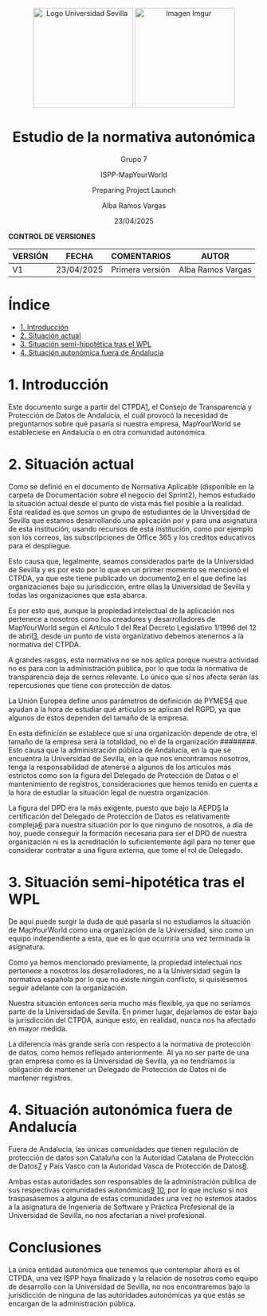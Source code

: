 <p align="center">
  <img src="https://www.ucm.es/al-acmes/file/logo-universidad-sevilla/?ver" alt="Logo Universidad Sevilla" width="200" height="200">
  <img src="https://i.imgur.com/vlzkG4H.png" alt="Imagen Imgur" width="auto" height="200">
</p>

<h1 align="center">Estudio de la normativa autonómica</h1>

<p align="center">
    Grupo 7
</p>
<p align="center">
    ISPP-MapYourWorld
</p>
<p align="center">
    Preparing Project Launch
</p>
<p align="center">
    Alba Ramos Vargas
</p>
<p align="center">
    23/04/2025
</p>

**CONTROL DE VERSIONES**

| VERSIÓN | FECHA      | COMENTARIOS                   | AUTOR             |
|---------|------------|-------------------------------|-------------------|
| V1      | 23/04/2025 | Primera versión               | Alba Ramos Vargas |

# Índice
- [1. Introducción](#1-introducción)
- [2. Situación actual](#2-situación-actual)
- [3. Situación semi-hipotética tras el WPL](#3-situación-semi-hipotética-tras-el-wpl)
- [4. Situación autonómica fuera de Andalucía](#4-situación-autonómica-fuera-de-andalucía)

# 1. Introducción

Este documento surge a partir del CTPDA[1](https://www.ctpdandalucia.es/), el Consejo de Transparencia y Protección de Datos de Andalucía, el cuál provocó la necesidad de preguntarnos sobre qué pasaría si nuestra empresa, MapYourWorld se estableciese en Andalucía o en otra comunidad autonómica.

# 2. Situación actual

Como se definió en el documento de Normativa Aplicable (disponible en la carpeta de Documentación sobre el negocio del Sprint2), hemos estudiado la situación actual desde el punto de vista más fiel posible a la realidad. Esta realidad es que somos un grupo de estudiantes de la Universidad de Sevilla que estamos desarrollando una aplicación por y para una asignatura de esta institución, usando recursos de esta institución, como por ejemplo son los correos, las subscripciones de Office 365 y los creditos educativos para el despliegue.

Esto causa que, legalmente, seamos considerados parte de la Universidad de Sevilla y es por esto por lo que en un primer momento se mencionó el CTPDA, ya que este tiene publicado un documento[2](https://www.ctpdandalucia.es/sites/default/files/inline-files/Entidades.pdf) en el que define las organizaciones bajo su jurisdicción, entre ellas la Universidad de Sevilla y todas las organizaciones que esta abarca.

Es por esto que, aunque la propiedad intelectual de la aplicación nos pertenece a nosotros como los creadores y desarrolladores de MapYourWorld según el Artículo 1 del Real Decreto Legislativo 1/1996 del 12 de abril[3](https://www.boe.es/buscar/doc.php?id=BOE-A-1996-8930), desde un punto de vista organizativo debemos atenernos a la normativa del CTPDA. 

A grandes rasgos, esta normativa no se nos aplica porque nuestra actividad no es para con la administración pública, por lo que toda la normativa de transparencia deja de sernos relevante. Lo único que sí nos afecta serán las repercusiones que tiene con protección de datos.

La Unión Europea define unos parámetros de definición de PYMES[4](https://single-market-economy.ec.europa.eu/smes/sme-fundamentals/sme-definition_en) que ayudan a la hora de estudiar qué artículos se aplican del RGPD, ya que algunos de estos dependen del tamaño de la empresa.

En esta definición se establece que si una organización depende de otra, el tamaño de la empresa será la totalidad, no el de la organización ########. Esto causa que la administración pública de Andalucía, en la que se encuentra la Universidad de Sevilla, en la que nos encontramos nosotros, tenga la responsabilidad de atenerse a algunos de los artículos más estrictos como son la figura del Delegado de Protección de Datos o el mantenimiento de registros, consideraciones que hemos tenido en cuenta a la hora de estudiar la situación legal de nuestra organización.

La figura del DPD era la más exigente, puesto que bajo la AEPD[5](https://www.aepd.es/) la certificación del Delegado de Protección de Datos es relativamente compleja[6](https://www.aepd.es/derechos-y-deberes/cumple-tus-deberes/medidas-de-cumplimiento/delegado-de-proteccion-de-datos/certificacion) para nuestra situación por lo que ninguno de nosotros, a día de hoy, puede conseguir la formación necesaria para ser el DPD de nuestra organización ni es la acreditación lo suficientemente ágil para no tener que considerar contratar a una figura externa, que tome el rol de Delegado.


# 3. Situación semi-hipotética tras el WPL

De aquí puede surgir la duda de qué pasaría si no estudiamos la situación de MapYourWorld como una organización de la Universidad, sino como un equipo independiente a esta, que es lo que ocurriría una vez terminada la asignatura.

Como ya hemos mencionado previamente, la propiedad intelectual nos pertenece a nosotros los desarrolladores, no a la Universidad según la normativa española por lo que no existe ningún conflicto, si quisiésemos seguir adelante con la organización.

Nuestra situación entonces sería mucho más flexible, ya que no seríamos parte de la Universidad de Sevilla. En primer lugar, dejaríamos de estar bajo la jurisdicción del CTPDA, aunque esto, en realidad, nunca nos ha afectado en mayor medida.

La diferencia más grande sería con respecto a la normativa de protección de datos, como hemos reflejado anteriormente. Al ya no ser parte de una gran empresa como es la Universidad de Sevilla, ya no tendríamos la obligación de mantener un Delegado de Protección de Datos ni de mantener registros.

# 4. Situación autonómica fuera de Andalucía

Fuera de Andalucía, las únicas comunidades que tienen regulación de protección de datos son Cataluña con la Autoridad Catalana de Protección de Datos[7](https://apdcat.gencat.cat/es/inici/index.html) y País Vasco con la Autoridad Vasca de Protección de Datos[8](https://www.avpd.eus/inicio/).

Ambas estas autoridades son responsables de la administración pública de sus respectivas comunidades autonómicas[9](http://www.apdcat.net/media/662.pdf) [10](https://www.avpd.eus/contenidos/informacion/informacion_institucional_orga/es_def/adjuntos/Plan_Estrategico_AVPD.pdf), por lo que incluso si nos traspasásemos a alguna de estas comunidades una vez no estemos atados a la asignatura de Ingeniería de Software y Práctica Profesional de la Universidad de Sevilla, no nos afectarían a nivel profesional.

# Conclusiones

La única entidad autonómica que tenemos que contemplar ahora es el CTPDA, una vez ISPP haya finalizado y la relación de nosotros como equipo de desarrollo con la Universidad de Sevilla, no nos encontraremos bajo la jurisdicción de ninguna de las autoridades autonómicas ya que estás se encargan de la administración pública.